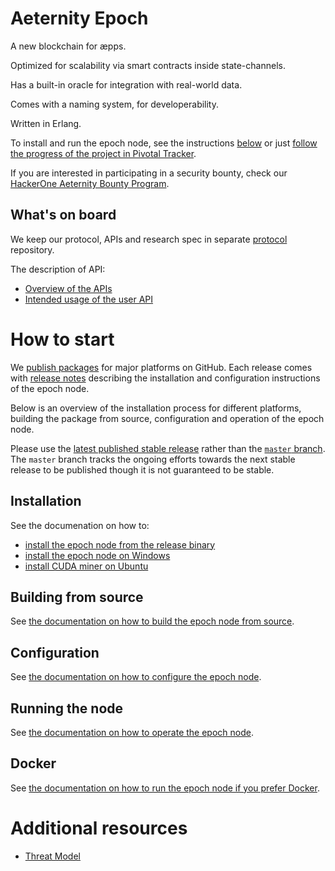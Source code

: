 # Aeternity Epoch

A new blockchain for æpps.

Optimized for scalability via smart contracts inside state-channels.

Has a built-in oracle for integration with real-world data.

Comes with a naming system, for developerability.

Written in Erlang.

To install and run the epoch node, see the instructions [below](#how-to-start)
or just [follow the progress of the project in Pivotal Tracker][pivotal].

If you are interested in participating in a security bounty, check our
[HackerOne Aeternity Bounty Program][hackerone].

[pivotal]: https://www.pivotaltracker.com/n/projects/2124891
[hackerone]: https://hackerone.com/aeternity

## What's on board

We keep our protocol, APIs and research spec in separate [protocol][protocol]
repository.

The description of API:
* [Overview of the APIs][api-overview]
* [Intended usage of the user API][api-usage]

[protocol]: https://github.com/aeternity/protocol
[api-overview]: https://github.com/aeternity/protocol/blob/master/epoch/api/README.md#overview
[api-usage]: https://github.com/aeternity/protocol/blob/master/epoch/api/README.md#user-api---intended-usage

# How to start

We [publish packages][releases] for major platforms on GitHub.
Each release comes with [release notes][release-notes] describing the
installation and configuration instructions of the epoch node.

Below is an overview of the installation process for different platforms,
building the package from source, configuration and operation of the epoch
node.

[releases]: https://github.com/aeternity/epoch/releases
[release-notes]: /docs/release-notes

Please use the [latest published stable release][latest-release] rather than the [`master` branch][master].
The `master` branch tracks the ongoing efforts towards the next stable release to be published though it is not guaranteed to be stable.

[latest-release]: https://github.com/aeternity/epoch/releases/latest
[master]: https://github.com/aeternity/epoch/tree/master

## Installation

See the documenation on how to:
* [install the epoch node from the release binary][installation-release-binary]
* [install the epoch node on Windows][installation-windows]
* [install CUDA miner on Ubuntu][installation-cuda-miner]

[installation-release-binary]: /docs/installation.md
[installation-windows]: /docs/installation-windows.md
[installation-cuda-miner]: /docs/cuda-miner.md

## Building from source

See [the documentation on how to build the epoch node from source][building-from-source].

[building-from-source]: /docs/build.md

## Configuration

See [the documentation on how to configure the epoch node][configuration].

[configuration]: /docs/configuration.md

## Running the node

See [the documentation on how to operate the epoch node][operation].

[operation]: /docs/operation.md

## Docker

See [the documentation on how to run the epoch node if you prefer Docker][docker].

[docker]: /docs/docker.md

# Additional resources

* [Threat Model](https://github.com/aeternity/aetmodel/blob/master/ThreatModel.md)

